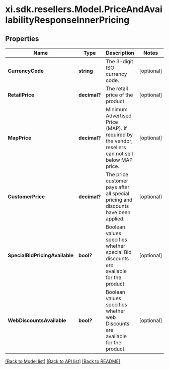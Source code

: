 # xi.sdk.resellers.Model.PriceAndAvailabilityResponseInnerPricing

## Properties

Name | Type | Description | Notes
------------ | ------------- | ------------- | -------------
**CurrencyCode** | **string** | The 3-digit ISO currency code. | [optional] 
**RetailPrice** | **decimal?** | The retail price of the product. | [optional] 
**MapPrice** | **decimal?** | Minimum Advertised Price (MAP). If required by the vendor, resellers can not sell below MAP price. | [optional] 
**CustomerPrice** | **decimal?** | The price customer pays after all special pricing and discounts have been applied. | [optional] 
**SpecialBidPricingAvailable** | **bool?** | Boolean values specifies whether special Bid discounts are available for the product. | [optional] 
**WebDiscountsAvailable** | **bool?** | Boolean values specifies whether web Discounts are available for the product. | [optional] 

[[Back to Model list]](../README.md#documentation-for-models) [[Back to API list]](../README.md#documentation-for-api-endpoints) [[Back to README]](../README.md)

